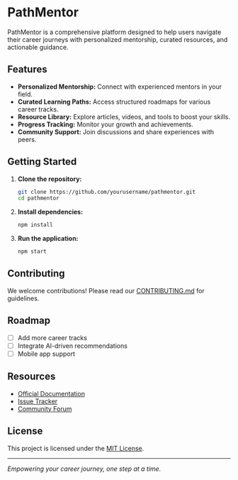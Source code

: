 # PathMentor

PathMentor is a comprehensive platform designed to help users navigate their career journeys with personalized mentorship, curated resources, and actionable guidance.

## Features

- **Personalized Mentorship:** Connect with experienced mentors in your field.
- **Curated Learning Paths:** Access structured roadmaps for various career tracks.
- **Resource Library:** Explore articles, videos, and tools to boost your skills.
- **Progress Tracking:** Monitor your growth and achievements.
- **Community Support:** Join discussions and share experiences with peers.

## Getting Started

1. **Clone the repository:**
    ```bash
    git clone https://github.com/yourusername/pathmentor.git
    cd pathmentor
    ```

2. **Install dependencies:**
    ```bash
    npm install
    ```

3. **Run the application:**
    ```bash
    npm start
    ```

## Contributing

We welcome contributions! Please read our [CONTRIBUTING.md](CONTRIBUTING.md) for guidelines.

## Roadmap

- [ ] Add more career tracks
- [ ] Integrate AI-driven recommendations
- [ ] Mobile app support

## Resources

- [Official Documentation](docs/)
- [Issue Tracker](https://github.com/yourusername/pathmentor/issues)
- [Community Forum](https://community.pathmentor.com)

## License

This project is licensed under the [MIT License](LICENSE).

---

*Empowering your career journey, one step at a time.*
